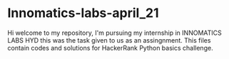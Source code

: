 # Innomatics-labs-april_21

Hi welcome to my repository,
I'm pursuing my internship in INNOMATICS LABS HYD this was the task given to us as an assingnment.
This files contain codes and solutions for HackerRank Python basics challenge. 
